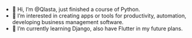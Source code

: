 - 👋 Hi, I’m @Qlasta, just finished a course of Python.
- 👀 I’m interested in creating apps or tools for productivity, automation, developing business management software. 
- 🌱 I’m currently learning Django, also have Flutter in my future plans.


<!---
Qlasta/Qlasta is a ✨ special ✨ repository because its `README.md` (this file) appears on your GitHub profile.
You can click the Preview link to take a look at your changes.
--->
